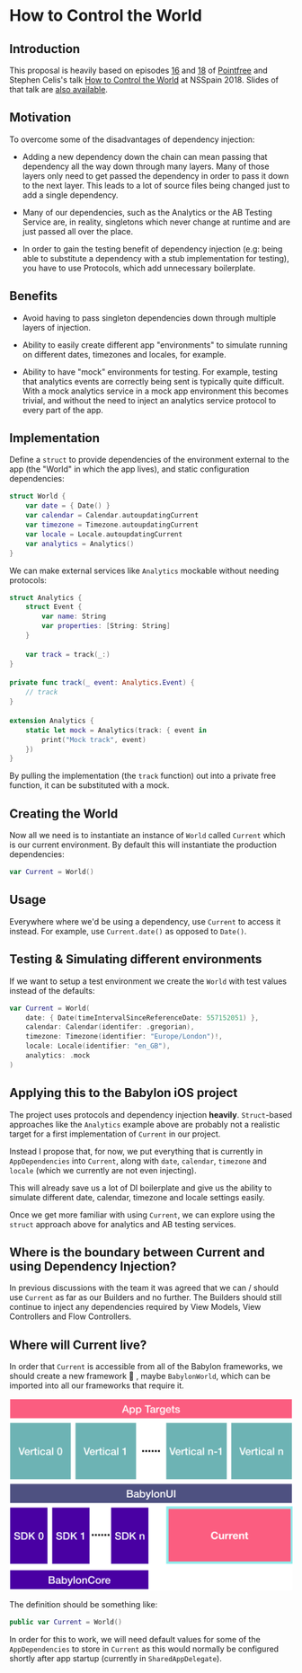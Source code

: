 
How to Control the World
========================

## Introduction

This proposal is heavily based on episodes [16](https://www.pointfree.co/episodes/ep16-dependency-injection-made-easy) and [18](https://www.pointfree.co/episodes/ep18-dependency-injection-made-comfortable) of [Pointfree](https://www.pointfree.co) and Stephen Celis's talk [How to Control the World](https://vimeo.com/291588126) at NSSpain 2018. Slides of that talk are [also available](https://speakerdeck.com/stephencelis/how-to-control-the-world).

## Motivation

To overcome some of the disadvantages of dependency injection:

* Adding a new dependency down the chain can mean passing that dependency all the way down through many layers. Many of those layers only need to get passed the dependency in order to pass it down to the next layer. This leads to a lot of source files being changed just to add a single dependency.

* Many of our dependencies, such as the Analytics or the AB Testing Service are, in reality, singletons which never change at runtime and are just passed all over the place.

* In order to gain the testing benefit of dependency injection (e.g: being able to substitute a dependency with a stub implementation for testing), you have to use Protocols, which add unnecessary boilerplate.

## Benefits

* Avoid having to pass singleton dependencies down through multiple layers of injection.

* Ability to easily create different app "environments" to simulate running on different dates, timezones and locales, for example.

* Ability to have "mock" environments for testing. For example, testing that analytics events are correctly being sent is typically quite difficult. With a mock analytics service in a mock app environment this becomes trivial, and without the need to inject an analytics service protocol to every part of the app.

## Implementation

Define a `struct` to provide dependencies of the environment external to the app (the "World" in which the app lives), and static configuration dependencies:

```swift
struct World {
    var date = { Date() }
    var calendar = Calendar.autoupdatingCurrent
    var timezone = Timezone.autoupdatingCurrent
    var locale = Locale.autoupdatingCurrent
    var analytics = Analytics()
}
```

We can make external services like `Analytics` mockable without needing protocols:

```swift
struct Analytics {
    struct Event {
        var name: String
        var properties: [String: String]
    }

    var track = track(_:)
}

private func track(_ event: Analytics.Event) {
    // track
}

extension Analytics {
    static let mock = Analytics(track: { event in
        print("Mock track", event)
    })
}
```

By pulling the implementation (the `track` function) out into a private free function, it can be substituted with a mock.

## Creating the World

Now all we need is to instantiate an instance of `World` called `Current` which is our current environment. By default this will instantiate the production dependencies:

```swift
var Current = World()
```

## Usage

Everywhere where we'd be using a dependency, use `Current` to access it instead. For example, use `Current.date()` as opposed to `Date()`.

## Testing & Simulating different environments

If we want to setup a test environment we create the `World` with test values instead of the defaults:

```swift
var Current = World(
    date: { Date(timeIntervalSinceReferenceDate: 557152051) },
    calendar: Calendar(identifer: .gregorian),
    timezone: Timezone(identifier: "Europe/London")!,
    locale: Locale(identifier: "en_GB"),
    analytics: .mock
)
```

## Applying this to the Babylon iOS project

The project uses protocols and dependency injection **heavily**. `Struct`-based approaches like the `Analytics` example above are probably not a realistic target for a first implementation of `Current` in our project.

Instead I propose that, for now, we put everything that is currently in `AppDependencies` into `Current`, along with `date`, `calendar`, `timezone` and `locale` (which we currently are not even injecting).

This will already save us a lot of DI boilerplate and give us the ability to simulate different date, calendar, timezone and locale settings easily.

Once we get more familiar with using `Current`, we can explore using the `struct` approach above for analytics and AB testing services.

## Where is the boundary between Current and using Dependency Injection?

In previous discussions with the team it was agreed that we can / should use `Current` as far as our Builders and no further. The Builders should still continue to inject any dependencies required by View Models, View Controllers and Flow Controllers.


## Where will Current live?

In order that `Current` is accessible from all of the Babylon frameworks, we should create a new framework 🙈 , maybe `BabylonWorld`, which can be imported into all our frameworks that require it.

<p align="center">
<img src="arch.png">
</p>

The definition should be something like:

```swift
public var Current = World()
```

In order for this to work, we will need default values for some of the `AppDependencies` to store in `Current` as this would normally be configured shortly after app startup (currently in `SharedAppDelegate`).
